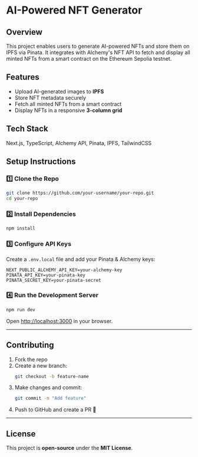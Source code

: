 # **AI-Powered NFT Generator**  

## **Overview**  
This project enables users to generate AI-powered NFTs and store them on IPFS via Pinata. It integrates with Alchemy's NFT API to fetch and display all minted NFTs from a smart contract on the Ethereum Sepolia testnet.  

## **Features**  
- Upload AI-generated images to **IPFS**  
- Store NFT metadata securely  
- Fetch all minted NFTs from a smart contract  
- Display NFTs in a responsive **3-column grid**  

## **Tech Stack**  
Next.js, TypeScript, Alchemy API, Pinata, IPFS, TailwindCSS  

## **Setup Instructions**  
### 1️⃣ Clone the Repo  
```sh
git clone https://github.com/your-username/your-repo.git
cd your-repo
```

### 2️⃣ Install Dependencies  
```sh
npm install
```

### 3️⃣ Configure API Keys  
Create a `.env.local` file and add your Pinata & Alchemy keys:  
```
NEXT_PUBLIC_ALCHEMY_API_KEY=your-alchemy-key
PINATA_API_KEY=your-pinata-key
PINATA_SECRET_KEY=your-pinata-secret
```

### 4️⃣ Run the Development Server  
```sh
npm run dev
```
Open [http://localhost:3000](http://localhost:3000) in your browser.  

---


## **Contributing**  
1. Fork the repo  
2. Create a new branch:  
   ```sh
   git checkout -b feature-name
   ```
3. Make changes and commit:  
   ```sh
   git commit -m "Add feature"
   ```
4. Push to GitHub and create a PR 🚀  

---

## **License**  
This project is **open-source** under the **MIT License**.  

